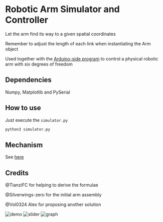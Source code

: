 # Robotic Arm Simulator and Controller

Let the arm find its way to a given spatial coordinates

Remember to adjust the length of each link when instantiating the Arm object

Used together with the [Arduino-side program](https://github.com/hanzhi713/Robotic-Arm-Protocol) to control a physical robotic arm with six degrees of freedom

## Dependencies

Numpy, Matplotlib and PySerial

## How to use

Just execute the `simulator.py`

```bash
python3 simulator.py
```

## Mechanism

See [here](/Mechanism.md)

## Credits

@TianziFC for helping to derive the formulae

@Silverwings-zero for the initial arm assembly

@Vol0324 Alex for proposing another solution

![demo](demo/Physical.PNG)
![slider](demo/slider.PNG)
![graph](demo/graph.PNG)
